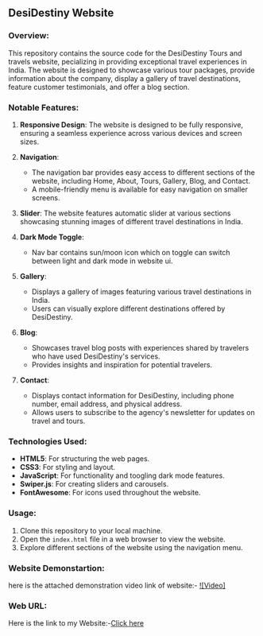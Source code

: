 **DesiDestiny Website**
---

### Overview:

This repository contains the source code for the DesiDestiny Tours and travels website, pecializing in providing exceptional travel experiences in India. The website is designed to showcase various tour packages, provide information about the company, display a gallery of travel destinations, feature customer testimonials, and offer a blog section.

### Notable Features:

1. **Responsive Design**: The website is designed to be fully responsive, ensuring a seamless experience across various devices and screen sizes.

2. **Navigation**:
   - The navigation bar provides easy access to different sections of the website, including Home, About, Tours, Gallery, Blog, and Contact.
   - A mobile-friendly menu is available for easy navigation on smaller screens.

3. **Slider**: The website features automatic slider at various sections showcasing stunning images of different travel destinations in India.

4. **Dark Mode Toggle**:
   - Nav bar contains sun/moon icon which on toggle can switch between light and dark mode in website ui.

5. **Gallery**:
   - Displays a gallery of images featuring various travel destinations in India.
   - Users can visually explore different destinations offered by DesiDestiny.

6. **Blog**:
   - Showcases travel blog posts with experiences shared by travelers who have used DesiDestiny's services.
   - Provides insights and inspiration for potential travelers.

7. **Contact**:
   - Displays contact information for DesiDestiny, including phone number, email address, and physical address.
   - Allows users to subscribe to the agency's newsletter for updates on travel and tours.

### Technologies Used:

- **HTML5**: For structuring the web pages.
- **CSS3**: For styling and layout.
- **JavaScript**: For functionality and toogling dark mode features.
- **Swiper.js**: For creating sliders and carousels.
- **FontAwesome**: For icons used throughout the website.

### Usage:

1. Clone this repository to your local machine.
2. Open the `index.html` file in a web browser to view the website.
3. Explore different sections of the website using the navigation menu.

### Website Demonstartion:

here is the attached demonstration video link of website:-
[![Video]](https://drive.google.com/file/d/13W7eDBqhKSrwtzD_k6_KY1GQoOnmBI0g/view?usp=sharing)

### Web URL:
Here is the link to my Website:-[Click here](https://sksmagr23.github.io/Desidestiny-DebugIt/)
